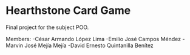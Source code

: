 # Hearthstone Card Game
Final project for the subject POO.

Members:
-César Armando López Lima
-Emilio José Campos Méndez
-Marvin José Mejía Mejía
-David Ernesto Quintanilla Benítez
